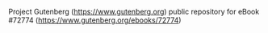 Project Gutenberg (https://www.gutenberg.org) public repository
for eBook #72774 (https://www.gutenberg.org/ebooks/72774)
